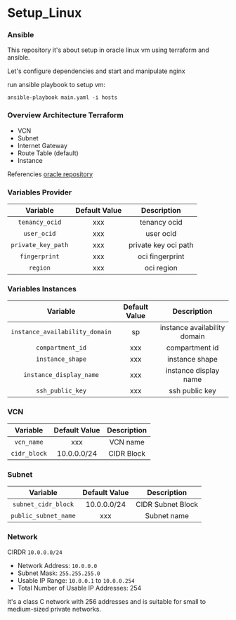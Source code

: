 # Setup_Linux
### Ansible

This repository it's about setup in oracle linux vm using terraform and ansible.

Let's configure dependencies and start and manipulate nginx

run ansible playbook to setup vm:
``` 
ansible-playbook main.yaml -i hosts
```

### Overview Architecture Terraform
* VCN
* Subnet
* Internet Gateway
* Route Table (default)
* Instance

Referencies [oracle repository](https://github.com/oracle/terraform-provider-oci/blob/master/examples/compute/instance/instance.tf)

### Variables Provider

| Variable | Default Value | Description |
| :---:|:---:|:---: |
| ```tenancy_ocid```| xxx| tenancy ocid |
| ```user_ocid```| xxx| user ocid |
| ```private_key_path```| xxx| private key oci path|
| ```fingerprint```| xxx | oci fingerprint |
| ```region```| xxx | oci region |

### Variables Instances

| Variable | Default Value | Description |
| :---:|:---:|:---: |
| ```instance_availability_domain```| sp| instance availability domain |
| ```compartment_id```| xxx| compartment id |
| ```instance_shape```| xxx| instance shape |
| ```instance_display_name```| xxx | instance display name |
| ```ssh_public_key```| xxx | ssh public key |

### VCN

| Variable | Default Value | Description |
| :---:|:---:|:---: |
| ```vcn_name```| xxx| VCN name |
| ```cidr_block```| 10.0.0.0/24| CIDR Block |

### Subnet
| Variable | Default Value | Description |
| :---:|:---:|:---: |
| ```subnet_cidr_block```| 10.0.0.0/24| CIDR Subnet Block |
| ```public_subnet_name```| xxx | Subnet name |

### Network
CIRDR ```10.0.0.0/24```
* Network Address: ```10.0.0.0```
* Subnet Mask: ```255.255.255.0```
* Usable IP Range: ```10.0.0.1``` to ```10.0.0.254```
* Total Number of Usable IP Addresses: 254

It's a class C network with 256 addresses and is suitable for small to medium-sized private networks.

